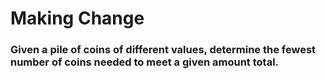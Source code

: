 # Making Change

### Given a pile of coins of different values, determine the fewest number of coins needed to meet a given amount total.
